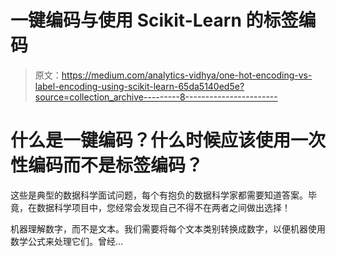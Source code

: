 # 一键编码与使用 Scikit-Learn 的标签编码

> 原文：<https://medium.com/analytics-vidhya/one-hot-encoding-vs-label-encoding-using-scikit-learn-65da5140ed5e?source=collection_archive---------8----------------------->

# 什么是一键编码？什么时候应该使用一次性编码而不是标签编码？

这些是典型的数据科学面试问题，每个有抱负的数据科学家都需要知道答案。毕竟，在数据科学项目中，您经常会发现自己不得不在两者之间做出选择！

机器理解数字，而不是文本。我们需要将每个文本类别转换成数字，以便机器使用数学公式来处理它们。曾经…